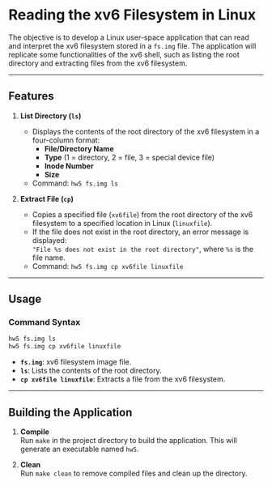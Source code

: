 # Reading the xv6 Filesystem in Linux

The objective is to develop a Linux user-space application that can read and interpret the xv6 filesystem stored in a `fs.img` file. The application will replicate some functionalities of the xv6 shell, such as listing the root directory and extracting files from the xv6 filesystem.

---

## Features

1. **List Directory (`ls`)**  
   - Displays the contents of the root directory of the xv6 filesystem in a four-column format:
     - **File/Directory Name**
     - **Type** (1 = directory, 2 = file, 3 = special device file)
     - **Inode Number**
     - **Size**
   - Command: `hw5 fs.img ls`

2. **Extract File (`cp`)**  
   - Copies a specified file (`xv6file`) from the root directory of the xv6 filesystem to a specified location in Linux (`linuxfile`).
   - If the file does not exist in the root directory, an error message is displayed:  
     `"File %s does not exist in the root directory"`, where `%s` is the file name.
   - Command: `hw5 fs.img cp xv6file linuxfile`

---

## Usage

### Command Syntax
```bash
hw5 fs.img ls
hw5 fs.img cp xv6file linuxfile
```

- **`fs.img`**: xv6 filesystem image file.
- **`ls`**: Lists the contents of the root directory.
- **`cp xv6file linuxfile`**: Extracts a file from the xv6 filesystem.

---

## Building the Application

1. **Compile**  
   Run `make` in the project directory to build the application. This will generate an executable named `hw5`.

2. **Clean**  
   Run `make clean` to remove compiled files and clean up the directory.
